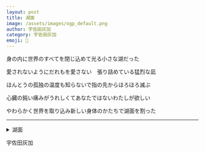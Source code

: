 ```yaml
---
layout: post
title: 湖面
image: /assets/images/ogp_default.png
author: 宇佐田灰加
category: 宇佐田灰加
emoji: 🐰
---
```


<div class="tanka-area"><div class="tanka">
<p>身の内に世界のすべてを閉じ込めて光る小さな湖だった</p>

<p>愛されないようにだれもを愛さない　張り詰めている猛烈な凪</p>

<p>ほんとうの孤独の温度も知らないで指の先からほろほろ滅ぶ</p>

<p>心臓の鈍い痛みがうれしくてあなたではないわたしが欲しい</p>

<p>やわらかく世界を取り込み新しい身体のかたちで湖面を割った</p>

</div></div>

---

<details><summary>湖面</summary>
身の内に世界のすべてを閉じ込めて光る小さな湖だった<br />
愛されないようにだれもを愛さない　張り詰めている猛烈な凪<br />
ほんとうの孤独の温度も知らないで指の先からほろほろ滅ぶ<br />
心臓の鈍い痛みがうれしくてあなたではないわたしが欲しい<br />
やわらかく世界を取り込み新しい身体のかたちで湖面を割った<br />
<br />

</details>

宇佐田灰加
